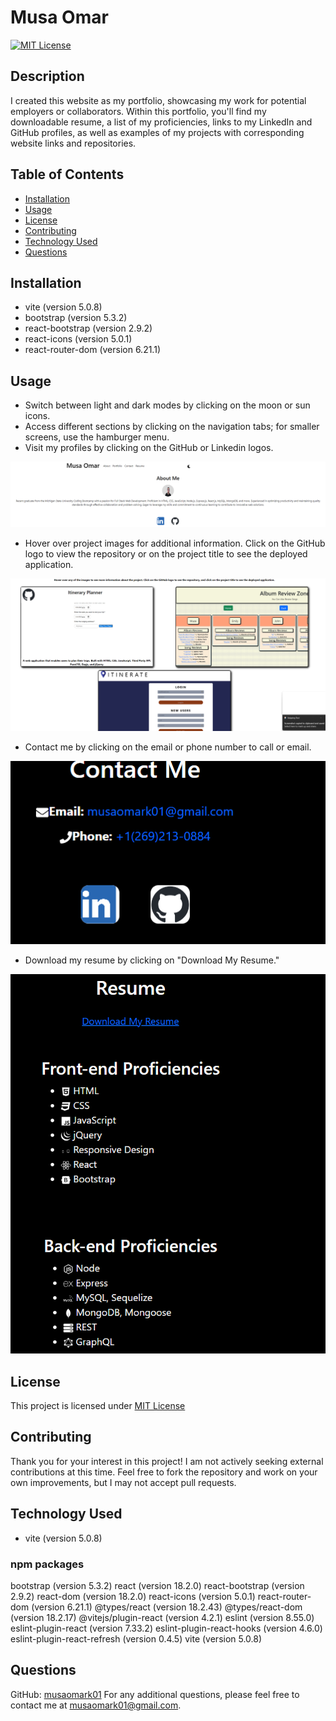 # Musa Omar

[![MIT License](https://img.shields.io/badge/License-MIT-yellow.svg)](LICENSE)

## Description
I created this website as my portfolio, showcasing my work for potential employers or collaborators. Within this portfolio, you'll find my downloadable resume, a list of my proficiencies, links to my LinkedIn and GitHub profiles, as well as examples of my projects with corresponding website links and repositories.

## Table of Contents
- [Installation](#installation)
- [Usage](#usage)
- [License](#license)
- [Contributing](#contributing)
- [Technology Used](#Technology)
- [Questions](#questions)

## Installation
- vite (version 5.0.8)
- bootstrap (version 5.3.2)
- react-bootstrap (version 2.9.2)
- react-icons (version 5.0.1)
- react-router-dom (version 6.21.1)

## Usage
- Switch between light and dark modes by clicking on the moon or sun icons.
- Access different sections by clicking on the navigation tabs; for smaller screens, use the hamburger menu. 
- Visit my profiles by clicking on the GitHub or Linkedin logos.

![A Screenshot of the about me page](/public/Screenshot%202024-02-15%20182923.png)

- Hover over project images for additional information. Click on the GitHub logo to view the repository or on the project title to see the deployed application.

![A Screenshot of the portfolio page](/public/Screenshot%202024-02-15%20182958.png)

- Contact me by clicking on the email or phone number to call or email.

![A Screenshot of the contact page](/public/Screenshot%202024-02-15%20183010.png)

- Download my resume by clicking on "Download My Resume."

![A Screenshot of the resume page](/public/Screenshot%202024-02-15%20183027.png)
## License 
This project is licensed under [MIT License](License)

## Contributing
Thank you for your interest in this project! I am not actively seeking external contributions at this time. Feel free to fork the repository and work on your own improvements, but I may not accept pull requests.

## Technology Used
- vite (version 5.0.8)
### npm packages
bootstrap (version 5.3.2)
react (version 18.2.0)
react-bootstrap (version 2.9.2)
react-dom (version 18.2.0)
react-icons (version 5.0.1)
react-router-dom (version 6.21.1)
@types/react (version 18.2.43)
@types/react-dom (version 18.2.17)
@vitejs/plugin-react (version 4.2.1)
eslint (version 8.55.0)
eslint-plugin-react (version 7.33.2)
eslint-plugin-react-hooks (version 4.6.0)
eslint-plugin-react-refresh (version 0.4.5)
vite (version 5.0.8)

## Questions
GitHub: [musaomark01](https://github.com/musaomark01 )
For any additional questions, please feel free to contact me at musaomark01@gmail.com.
